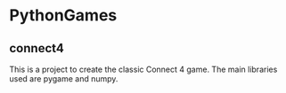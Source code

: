# PythonGames

## connect4

This is a project to create the classic Connect 4 game. The main libraries used are pygame and numpy.
